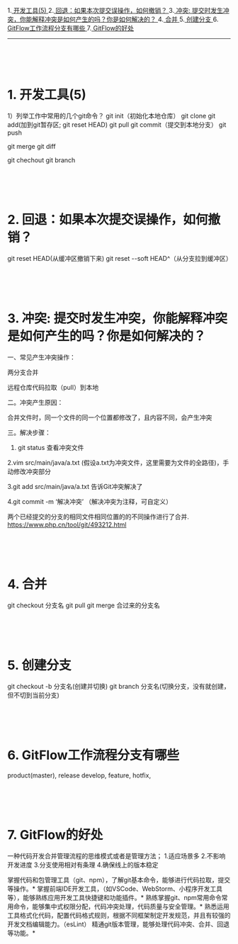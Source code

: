 1.<a href="h1">  开发工具(5)  </a>
2.<a href="h2">  回退：如果本次提交误操作，如何撤销？  </a>
3.<a href="h3">  冲突: 提交时发生冲突，你能解释冲突是如何产生的吗？你是如何解决的？  </a>
4.<a href="h4">  合并  </a>
5.<a href="h5">  创建分支  </a>
6.<a href="h6">  GitFlow工作流程分支有哪些  </a>
7.<a href="h7">  GitFlow的好处  </a>
********************









<br/><br/><br/>

### <h1 id="h1"> 1. 开发工具(5) </h1>
1）列举工作中常用的几个git命令？
git init（初始化本地仓库）
git clone
git add(加到git暂存区; git reset HEAD)
git pull
git commit（提交到本地分支）
git push

git merge
git diff

git chechout
git branch





<br/><br/><br/>

### <h1 id="h2"> 2. 回退：如果本次提交误操作，如何撤销？ </h1>
git reset HEAD(从缓冲区撤销下来)
git reset --soft HEAD^（从分支拉到缓冲区）





<br/><br/><br/>

### <h1 id="h3"> 3. 冲突: 提交时发生冲突，你能解释冲突是如何产生的吗？你是如何解决的？ </h1>
一、常见产生冲突操作：

两分支合并

远程仓库代码拉取（pull）到本地

二。冲突产生原因：

合并文件时，同一个文件的同一个位置都修改了，且内容不同，会产生冲突

三。解决步骤：

1. git status 查看冲突文件

2.vim src/main/java/a.txt (假设a.txt为冲突文件，这里需要为文件的全路径)，手动修改冲突部分

3.git add src/main/java/a.txt 告诉Git冲突解决了

4.git commit -m ‘解决冲突’ （解决冲突为注释，可自定义）

两个已经提交的分支的相同文件相同位置的的不同操作进行了合并.
https://www.php.cn/tool/git/493212.html





<br/><br/><br/>

### <h1 id="h4"> 4. 合并 </h1>
git checkout 分支名
git pull
git merge 合过来的分支名





<br/><br/><br/>

### <h1 id="h5"> 5. 创建分支 </h1>
git checkout -b 分支名(创建并切换)
git branch 分支名(切换分支，没有就创建，但不切到当前分支)





<br/><br/><br/>

### <h1 id="h6"> 6. GitFlow工作流程分支有哪些 </h1>
product(master),
release
develop,
feature,
hotfix,





<br/><br/><br/>

### <h1 id="h7"> 7. GitFlow的好处 </h1>
一种代码开发合并管理流程的思维模式或者是管理方法；
1.适应场景多
2.不影响开发进度
3.分支使用相对有条理
4.确保线上的版本稳定





掌握代码和包管理工具（git、npm），了解git基本命令，能够进行代码拉取，提交等操作。*
掌握前端IDE开发工具，（如VSCode、WebStorm、小程序开发工具等），能够熟练应用开发工具快捷键和功能插件。*
熟练掌握git、npm常用命令常用命令，能够集中式权限分配，代码冲突处理，代码质量与安全管理。*
熟悉运用工具格式化代码，配置代码格式规则，根据不同框架制定开发规范，并且有较强的开发文档编辑能力。（esLint）
精通git版本管理，能够处理代码冲突、合并、回退等功能。*